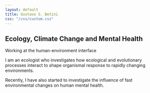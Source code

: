 ```yaml
---
layout: default
title: Gustavo S. Betini
css: "/css/custom.css"
---
```


<div class="container font-16">
  <h2>Ecology, Climate Change and Mental Health</h2>
  <p>Working at the human-environment interface</p>
  <p>I am an ecologist who investigates how ecological and evolutionary processes interact to shape organismal response to rapidly changing environments. 
  <p>Recently, I have also started to investigate the influence of fast environmental changes on human mental health.
</div>
